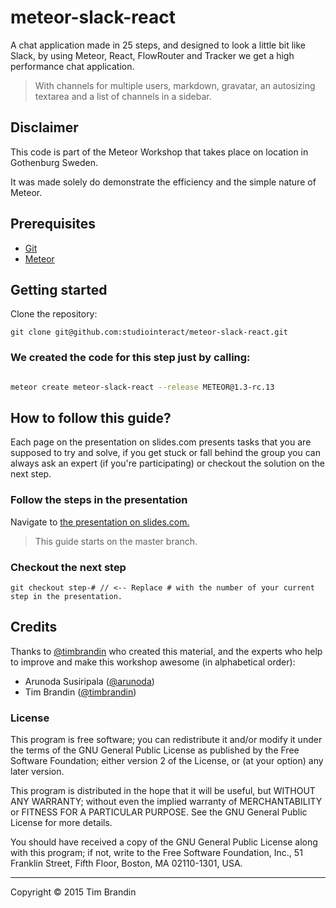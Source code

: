 # meteor-slack-react

A chat application made in 25 steps, and designed to look a little bit like Slack,
by using Meteor, React, FlowRouter and Tracker we get a high performance chat application.

> With channels for multiple users, markdown, gravatar, an autosizing textarea and a list of channels in a sidebar.

## Disclaimer

This code is part of the Meteor Workshop that takes place on location in Gothenburg Sweden.

It was made solely do demonstrate the efficiency and the simple nature of Meteor.

## Prerequisites

* [Git](http://git-scm.com/book/en/v2/Getting-Started-Installing-Git)
* [Meteor](https://www.meteor.com/install)

## Getting started

Clone the repository:

```
git clone git@github.com:studiointeract/meteor-slack-react.git
```

### We created the code for this step just by calling:

```bash

meteor create meteor-slack-react --release METEOR@1.3-rc.13

```

## How to follow this guide?

Each page on the presentation on slides.com presents tasks that you are supposed to try and solve, if you get stuck or fall behind the group you can always ask an expert (if you're participating) or checkout the solution on the next step.

### Follow the steps in the presentation

Navigate to [the presentation on slides.com.](https://slides.com/timbrandin/meteor-slack-react)

> This guide starts on the master branch.

### Checkout the next step

```
git checkout step-# // <-- Replace # with the number of your current step in the presentation.
```

## Credits

Thanks to [@timbrandin](https://twitter.com/timbrandin) who created this material, and the experts who help to improve and make this workshop awesome (in alphabetical order):

* Arunoda Susiripala ([@arunoda](https://twitter.com/arunoda))
* Tim Brandin ([@timbrandin](https://twitter.com/timbrandin))

### License

This program is free software; you can redistribute it and/or
modify it under the terms of the GNU General Public License
as published by the Free Software Foundation; either version 2
of the License, or (at your option) any later version.

This program is distributed in the hope that it will be useful,
but WITHOUT ANY WARRANTY; without even the implied warranty of
MERCHANTABILITY or FITNESS FOR A PARTICULAR PURPOSE.  See the
GNU General Public License for more details.

You should have received a copy of the GNU General Public License
along with this program; if not, write to the Free Software
Foundation, Inc., 51 Franklin Street, Fifth Floor, Boston,
MA  02110-1301, USA.

-------

Copyright © 2015 Tim Brandin
